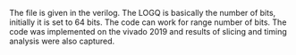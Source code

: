 The file is given in the verilog.
The LOGQ is basically the number of bits, initially it is set to 64 bits.
The code can work for range number of bits.
The code was implemented on the vivado 2019 and results of slicing and timing analysis were also captured.
